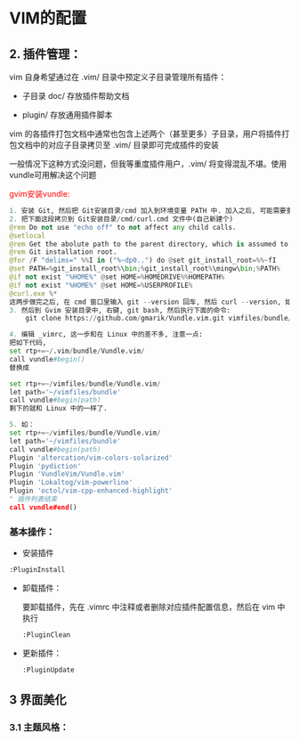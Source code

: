 # VIM的配置

## 2. 插件管理：

vim 自身希望通过在 .vim/ 目录中预定义子目录管理所有插件：

* 子目录 doc/ 存放插件帮助文档

* plugin/ 存放通用插件脚本

vim 的各插件打包文档中通常也包含上述两个（甚至更多）子目录，用户将插件打包文档中的对应子目录拷贝至 .vim/ 目录即可完成插件的安装

一般情况下这种方式没问题，但我等重度插件用户，.vim/ 将变得混乱不堪。使用vundle可用解决这个问题



<font color=red>gvim安装vundle:</font>

```python
1. 安装 Git, 然后把 Git安装目录/cmd 加入到环境变量 PATH 中. 加入之后, 可能需要重启一下电脑才行, 否则最后执行安装插件命令时, 会提示 git 不是内部命令的错误.
2. 把下面这段拷贝到 Git安装目录/cmd/curl.cmd 文件中(自己新建个)
@rem Do not use "echo off" to not affect any child calls.
@setlocal
@rem Get the abolute path to the parent directory, which is assumed to be the
@rem Git installation root.
@for /F "delims=" %%I in ("%~dp0..") do @set git_install_root=%%~fI
@set PATH=%git_install_root%\bin;%git_install_root%\mingw\bin;%PATH%
@if not exist "%HOME%" @set HOME=%HOMEDRIVE%%HOMEPATH%
@if not exist "%HOME%" @set HOME=%USERPROFILE%
@curl.exe %*
这两步做完之后, 在 cmd 窗口里输入 git --version 回车, 然后 curl --version, 如果这两个命令都有输出, 说明 Git 和 Curl 配好了
3. 然后到 Gvim 安装目录中, 右键, git bash, 然后执行下面的命令:
    git clone https://github.com/gmarik/Vundle.vim.git vimfiles/bundle/Vundle.vim

4. 编辑 _vimrc, 这一步和在 Linux 中的差不多, 注意一点:
把如下代码, 
set rtp+=~/.vim/bundle/Vundle.vim/
call vundle#begin()
替换成

set rtp+=~/vimfiles/bundle/Vundle.vim/
let path='~/vimfiles/bundle'
call vundle#begin(path)
剩下的就和 Linux 中的一样了.

5. 如：
set rtp+=~/vimfiles/bundle/Vundle.vim/
let path='~/vimfiles/bundle'
call vundle#begin(path)
Plugin 'altercation/vim-colors-solarized'
Plugin 'pydiction'
Plugin 'VundleVim/Vundle.vim'
Plugin 'Lokaltog/vim-powerline'
Plugin 'octol/vim-cpp-enhanced-highlight'
" 插件列表结束
call vundle#end()
```



### 基本操作：

* 安装插件

```python
:PluginInstall
```

* 卸载插件：

  要卸载插件，先在 .vimrc 中注释或者删除对应插件配置信息，然后在 vim 中执行

  ```python
  :PluginClean
  ```

* 更新插件：

  ```python
  :PluginUpdate
  ```



## 3 界面美化

### 3.1 主题风格：

